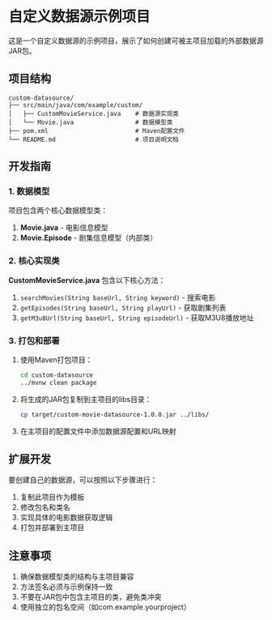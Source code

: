 # 自定义数据源示例项目

这是一个自定义数据源的示例项目，展示了如何创建可被主项目加载的外部数据源JAR包。

## 项目结构

```
custom-datasource/
├── src/main/java/com/example/custom/
│   ├── CustomMovieService.java    # 数据源实现类
│   └── Movie.java                 # 数据模型类
├── pom.xml                        # Maven配置文件
└── README.md                      # 项目说明文档
```

## 开发指南

### 1. 数据模型

项目包含两个核心数据模型类：

1. **Movie.java** - 电影信息模型
2. **Movie.Episode** - 剧集信息模型（内部类）

### 2. 核心实现类

**CustomMovieService.java** 包含以下核心方法：

1. `searchMovies(String baseUrl, String keyword)` - 搜索电影
2. `getEpisodes(String baseUrl, String playUrl)` - 获取剧集列表
3. `getM3u8Url(String baseUrl, String episodeUrl)` - 获取M3U8播放地址

### 3. 打包和部署

1. 使用Maven打包项目：
   ```bash
   cd custom-datasource
   ../mvnw clean package
   ```

2. 将生成的JAR包复制到主项目的libs目录：
   ```bash
   cp target/custom-movie-datasource-1.0.0.jar ../libs/
   ```

3. 在主项目的配置文件中添加数据源配置和URL映射

## 扩展开发

要创建自己的数据源，可以按照以下步骤进行：

1. 复制此项目作为模板
2. 修改包名和类名
3. 实现具体的电影数据获取逻辑
4. 打包并部署到主项目

## 注意事项

1. 确保数据模型类的结构与主项目兼容
2. 方法签名必须与示例保持一致
3. 不要在JAR包中包含主项目的类，避免类冲突
4. 使用独立的包名空间（如com.example.yourproject）